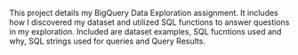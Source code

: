 This project details my BigQuery Data Exploration assignment. It includes how I discovered my dataset and utilized SQL functions to answer questions in my exploration. Included are dataset examples, SQL fucntions used and why, SQL strings used for queries and Query Results. 
